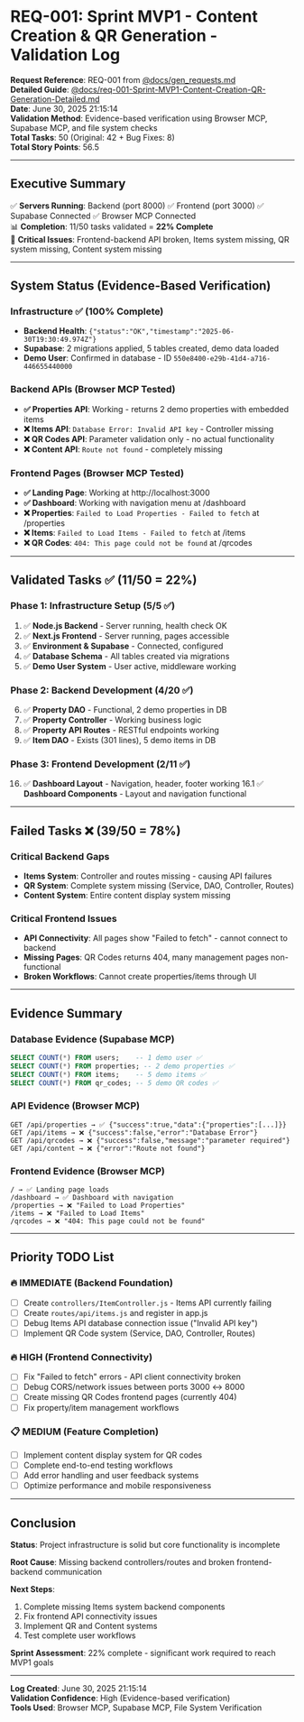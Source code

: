 # REQ-001: Sprint MVP1 - Content Creation & QR Generation - Validation Log

**Request Reference**: REQ-001 from [@docs/gen_requests.md](./gen_requests.md)  
**Detailed Guide**: [@docs/req-001-Sprint-MVP1-Content-Creation-QR-Generation-Detailed.md](./req-001-Sprint-MVP1-Content-Creation-QR-Generation-Detailed.md)  
**Date**: June 30, 2025 21:15:14  
**Validation Method**: Evidence-based verification using Browser MCP, Supabase MCP, and file system checks  
**Total Tasks**: 50 (Original: 42 + Bug Fixes: 8)  
**Total Story Points**: 56.5  

---

## Executive Summary

✅ **Servers Running**: Backend (port 8000) ✅ Frontend (port 3000) ✅ Supabase Connected ✅ Browser MCP Connected  
📊 **Completion**: 11/50 tasks validated = **22% Complete**  
🚨 **Critical Issues**: Frontend-backend API broken, Items system missing, QR system missing, Content system missing  

---

## System Status (Evidence-Based Verification)

### Infrastructure ✅ (100% Complete)
- **Backend Health**: `{"status":"OK","timestamp":"2025-06-30T19:30:49.974Z"}`
- **Supabase**: 2 migrations applied, 5 tables created, demo data loaded
- **Demo User**: Confirmed in database - ID `550e8400-e29b-41d4-a716-446655440000`

### Backend APIs (Browser MCP Tested)
- **✅ Properties API**: Working - returns 2 demo properties with embedded items
- **❌ Items API**: `Database Error: Invalid API key` - Controller missing
- **❌ QR Codes API**: Parameter validation only - no actual functionality  
- **❌ Content API**: `Route not found` - completely missing

### Frontend Pages (Browser MCP Tested)
- **✅ Landing Page**: Working at http://localhost:3000
- **✅ Dashboard**: Working with navigation menu at /dashboard
- **❌ Properties**: `Failed to Load Properties - Failed to fetch` at /properties
- **❌ Items**: `Failed to Load Items - Failed to fetch` at /items
- **❌ QR Codes**: `404: This page could not be found` at /qrcodes

---

## Validated Tasks ✅ (11/50 = 22%)

### Phase 1: Infrastructure Setup (5/5 ✅)
1. ✅ **Node.js Backend** - Server running, health check OK
2. ✅ **Next.js Frontend** - Server running, pages accessible  
3. ✅ **Environment & Supabase** - Connected, configured
4. ✅ **Database Schema** - All tables created via migrations
5. ✅ **Demo User System** - User active, middleware working

### Phase 2: Backend Development (4/20 ✅)  
6. ✅ **Property DAO** - Functional, 2 demo properties in DB
7. ✅ **Property Controller** - Working business logic
8. ✅ **Property API Routes** - RESTful endpoints working
9. ✅ **Item DAO** - Exists (301 lines), 5 demo items in DB

### Phase 3: Frontend Development (2/11 ✅)
16. ✅ **Dashboard Layout** - Navigation, header, footer working
16.1 ✅ **Dashboard Components** - Layout and navigation functional

---

## Failed Tasks ❌ (39/50 = 78%)

### Critical Backend Gaps
- **Items System**: Controller and routes missing - causing API failures
- **QR System**: Complete system missing (Service, DAO, Controller, Routes)  
- **Content System**: Entire content display system missing

### Critical Frontend Issues  
- **API Connectivity**: All pages show "Failed to fetch" - cannot connect to backend
- **Missing Pages**: QR Codes returns 404, many management pages non-functional
- **Broken Workflows**: Cannot create properties/items through UI

---

## Evidence Summary

### Database Evidence (Supabase MCP)
```sql
SELECT COUNT(*) FROM users;    -- 1 demo user ✅
SELECT COUNT(*) FROM properties; -- 2 demo properties ✅  
SELECT COUNT(*) FROM items;    -- 5 demo items ✅
SELECT COUNT(*) FROM qr_codes; -- 5 demo QR codes ✅
```

### API Evidence (Browser MCP)
```
GET /api/properties → ✅ {"success":true,"data":{"properties":[...]}}
GET /api/items → ❌ {"success":false,"error":"Database Error"}  
GET /api/qrcodes → ❌ {"success":false,"message":"parameter required"}
GET /api/content → ❌ {"error":"Route not found"}
```

### Frontend Evidence (Browser MCP)
```
/ → ✅ Landing page loads
/dashboard → ✅ Dashboard with navigation  
/properties → ❌ "Failed to Load Properties"
/items → ❌ "Failed to Load Items" 
/qrcodes → ❌ "404: This page could not be found"
```

---

## Priority TODO List

### 🔥 IMMEDIATE (Backend Foundation)
- [ ] Create `controllers/ItemController.js` - Items API currently failing
- [ ] Create `routes/api/items.js` and register in app.js
- [ ] Debug Items API database connection issue ("Invalid API key")
- [ ] Implement QR Code system (Service, DAO, Controller, Routes)

### 🔥 HIGH (Frontend Connectivity)  
- [ ] Fix "Failed to fetch" errors - API client connectivity broken
- [ ] Debug CORS/network issues between ports 3000 ↔ 8000
- [ ] Create missing QR Codes frontend pages (currently 404)
- [ ] Fix property/item management workflows

### 📋 MEDIUM (Feature Completion)
- [ ] Implement content display system for QR codes
- [ ] Complete end-to-end testing workflows  
- [ ] Add error handling and user feedback systems
- [ ] Optimize performance and mobile responsiveness

---

## Conclusion

**Status**: Project infrastructure is solid but core functionality is incomplete

**Root Cause**: Missing backend controllers/routes and broken frontend-backend communication

**Next Steps**: 
1. Complete missing Items system backend components
2. Fix frontend API connectivity issues  
3. Implement QR and Content systems
4. Test complete user workflows

**Sprint Assessment**: 22% complete - significant work required to reach MVP1 goals

---

**Log Created**: June 30, 2025 21:15:14  
**Validation Confidence**: High (Evidence-based verification)  
**Tools Used**: Browser MCP, Supabase MCP, File System Verification
